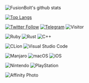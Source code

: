 ![FusionBolt's github stats](https://github-readme-stats.vercel.app/api?username=FusionBolt&show_icons=true)

[![Top Langs](https://github-readme-stats.vercel.app/api/top-langs/?username=FusionBolt&layout=compact&hide=html)](https://github.com/anuraghazra/github-readme-stats)

[![Twitter Follow](https://img.shields.io/twitter/follow/realakemihomura?style=flat-square&logo=twitter)](https://twitter.com/realakemihomura)
[![Telegram](https://img.shields.io/badge/Telegram-realakemihomura-blue?style=flat-square&logo=telegram)](https://t.me/realakemihomura)
![Visitor](https://visitor-badge.glitch.me/badge?page_id=FusionBolt)

![Ruby](https://img.shields.io/badge/Ruby-CC342D?style=flat-square&logo=ruby&logoColor=white)
![Rust](https://img.shields.io/badge/Rust-000000?style=flat-square&logo=rust&logoColor=white)
![C++](https://img.shields.io/badge/C%2B%2B-00599C?style=flat-square&logo=c%2B%2B&logoColor=white)

![CLion](https://img.shields.io/badge/CLion-000000?style=flat-square&logo=clion&logoColor=white)
![Visual Studio Code](https://img.shields.io/badge/VisualStudioCode-0078d7.svg?style=flat-square&logo=visual-studio-code&logoColor=white)

![Manjaro](https://img.shields.io/badge/manjaro-35BF5C?style=flat-square&logo=manjaro&logoColor=white)
![macOS](https://img.shields.io/badge/mac%20os-000000?style=flat-square&logo=apple&logoColor=white)
![iOS](https://img.shields.io/badge/iOS-000000?style=flat-square&logo=ios&logoColor=white)

![Nintendo](https://img.shields.io/badge/Nintendo_Switch-E60012?style=flat-square&logo=nintendo-switch&logoColor=white)
![PlayStation](https://img.shields.io/badge/PlayStation-003791?style=flat-square&logo=playstation&logoColor=white)

![Affinity Photo](https://img.shields.io/badge/affinityphoto-%237E4DD2.svg?style=flat-square&logo=affinity-photo&logoColor=white)
